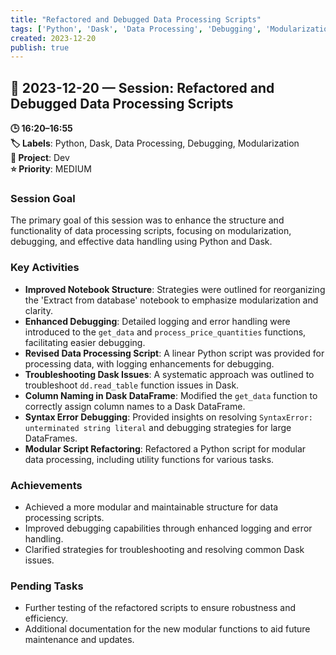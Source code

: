 ```yaml
---
title: "Refactored and Debugged Data Processing Scripts"
tags: ['Python', 'Dask', 'Data Processing', 'Debugging', 'Modularization']
created: 2023-12-20
publish: true
---
```


## 📅 2023-12-20 — Session: Refactored and Debugged Data Processing Scripts

**🕒 16:20–16:55**  
**🏷️ Labels**: Python, Dask, Data Processing, Debugging, Modularization  
**📂 Project**: Dev  
**⭐ Priority**: MEDIUM  


### Session Goal
The primary goal of this session was to enhance the structure and functionality of data processing scripts, focusing on modularization, debugging, and effective data handling using Python and Dask.

### Key Activities
- **Improved Notebook Structure**: Strategies were outlined for reorganizing the 'Extract from database' notebook to emphasize modularization and clarity.
- **Enhanced Debugging**: Detailed logging and error handling were introduced to the `get_data` and `process_price_quantities` functions, facilitating easier debugging.
- **Revised Data Processing Script**: A linear Python script was provided for processing data, with logging enhancements for debugging.
- **Troubleshooting Dask Issues**: A systematic approach was outlined to troubleshoot `dd.read_table` function issues in Dask.
- **Column Naming in Dask DataFrame**: Modified the `get_data` function to correctly assign column names to a Dask DataFrame.
- **Syntax Error Debugging**: Provided insights on resolving `SyntaxError: unterminated string literal` and debugging strategies for large DataFrames.
- **Modular Script Refactoring**: Refactored a Python script for modular data processing, including utility functions for various tasks.

### Achievements
- Achieved a more modular and maintainable structure for data processing scripts.
- Improved debugging capabilities through enhanced logging and error handling.
- Clarified strategies for troubleshooting and resolving common Dask issues.

### Pending Tasks
- Further testing of the refactored scripts to ensure robustness and efficiency.
- Additional documentation for the new modular functions to aid future maintenance and updates.
